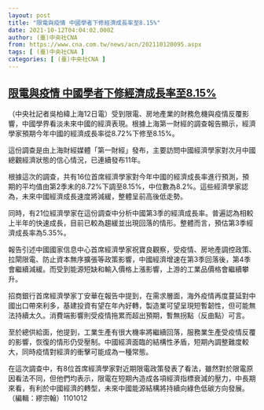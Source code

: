 ```yaml
---
layout: post
title: "限電與疫情 中國學者下修經濟成長率至8.15%"
date: 2021-10-12T04:04:02.000Z
author: (臺)中央社CNA
from: https://www.cna.com.tw/news/acn/202110120095.aspx
tags: [ (臺)中央社CNA ]
categories: [ (臺)中央社CNA ]
---
```

<!--1634011442000-->
[限電與疫情 中國學者下修經濟成長率至8.15%](https://www.cna.com.tw/news/acn/202110120095.aspx)
------

<div>
<div></div><div><p>（中央社記者吳柏緯上海12日電）受到限電、房地產業的財務危機與疫情反覆影響，中國學界看淡未來中國的經濟表現。根據上海第一財經的調查報告顯示，經濟學家預期今年中國的經濟成長率從8.72%下修至8.15%。</p><p>這份調查是由上海財經媒體「第一財經」發布，主要訪問中國經濟學家對次月中國總觀經濟狀態的信心情況，已連續發布11年。</p><p>根據這次的調查，共有16位首席經濟學家對今年中國的經濟成長率進行預測，預期的平均值由第2季末的8.72%下調至8.15%，中位數為8.2%。這些經濟學家認為，未來中國經濟成長速度將減緩，整體呈前高後低走勢。</p><p>同時，有21位經濟學家在這份調查中分析中國第3季的經濟成長率。普遍認為相較上半年的快速成長，目前已較為趨緩並出現回落的情形。整體而言，預估第3季經濟成長率為5.35%。</p><p>報告引述中國國家信息中心首席經濟學家祝寶良觀察，受疫情、房地產調控政策、拉閘限電、防止資本無序擴張等政策影響，中國經濟增速在第3季回落後，第4季會繼續減緩。而受到能源短缺和輸入價格上漲影響，上游的工業品價格會繼續攀升。</p><p>招商銀行首席經濟學家丁安華在報告中提到，在需求層面，海外疫情再度蔓延對中國出口帶來利多，基建投資有望在年內好轉，製造業可望呈現短暫韌性，但可能無法持續太久。消費端影響則受疫情拖累而超出預期，暫無拐點（反曲點）可言。</p><p>至於總供給面，他提到，工業生產有很大機率將繼續回落，服務業生產受疫情反覆的影響，恢復的情形仍受壓制。中國經濟面臨的結構性矛盾，短期內調整難度較大，同時疫情對經濟的衝擊可能成為一種常態。</p><p>在這次調查中，有8位首席經濟學家對近期限電政策發表了看法，雖然對於限電原因看法不同，但他們均表示，限電在短期內造成各項經濟指標衰減的壓力，中長期來看，有利於中國經濟的轉型，未來中國能源結構將持續向綠色低碳方向發展。（編輯：繆宗翰）1101012</p></div>
</div>
